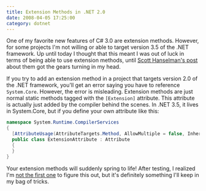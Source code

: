 ```yaml
---
title: Extension Methods in .NET 2.0
date: 2008-04-05 17:25:00
category: dotnet
---
```


<span class='drop-cap'>One of my favorite</span> new features of C# 3.0 are extension methods. However, for some projects I'm not willing or able to target version 3.5 of the .NET framework. Up until today I thought that this meant I was out of luck in terms of being able to use extension methods, until [Scott Hanselman's post](http://www.hanselman.com/blog/HowDoExtensionMethodsWorkAndWhyWasANewCLRNotRequired.aspx) about them got the gears turning in my head.

If you try to add an extension method in a project that targets version 2.0 of the .NET framework, you'll get an error saying you have to reference `System.Core`. However, the error is misleading. Extension methods are just normal static methods tagged with the `[Extension]` attribute. This attribute is actually just added by the compiler behind the scenes. In .NET 3.5, it lives in System.Core, but if you define your own attribute like this:

```csharp
namespace System.Runtime.CompilerServices
{
  [AttributeUsage(AttributeTargets.Method, AllowMultiple = false, Inherited = false)]
  public class ExtensionAttribute : Attribute
  {
  }
}
```

Your extension methods will suddenly spring to life! After testing, I realized I'm [not the first one](http://www.codethinked.com/post/2008/02/Using-Extension-Methods-in-net-20.aspx) to figure this out, but it's definitely something I'll keep in my bag of tricks.
